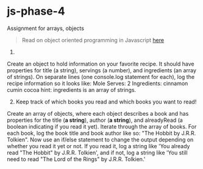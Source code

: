 # js-phase-4
Assignment for arrays, objects

> Read on object oriented programming in Javascript [here](https://developer.mozilla.org/en-US/docs/Learn/JavaScript/Objects/Object-oriented_JS) 

1. 
Create an object to hold information on your favorite recipe. It should have properties for title (a string), servings (a number), and ingredients (an array of strings).
On separate lines (one console.log statement for each), log the recipe information so it looks like:
      Mole
      Serves: 2
      Ingredients:
      cinnamon
      cumin
      cocoa
hint: ingredients is an array of strings.

2. Keep track of which books you read and which books you want to read!

Create an array of objects, where each object describes a book and has properties for the title (**a string**), author (**a string**), and alreadyRead (a boolean indicating if you read it yet).
Iterate through the array of books. For each book, log the book title and book author like so: "The Hobbit by J.R.R. Tolkien".
Now use an if/else statement to change the output depending on whether you read it yet or not. 
If you read it, log a string like 'You already read "The Hobbit" by J.R.R. Tolkien', and if not, log a string like 'You still need to read "The Lord of the Rings" by J.R.R. Tolkien.'

